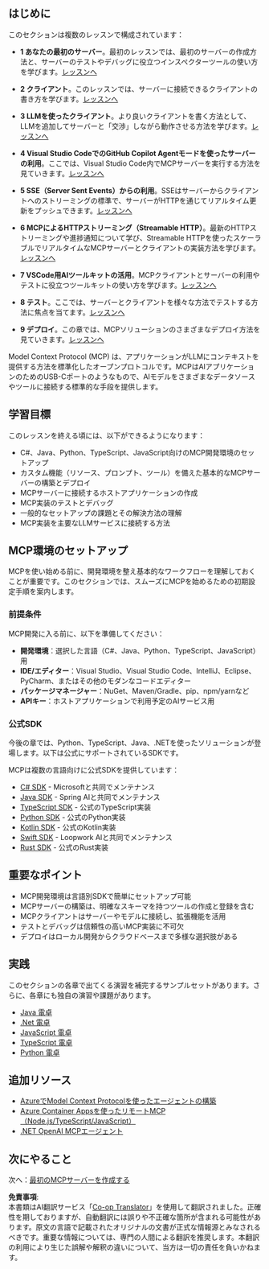 <!--
CO_OP_TRANSLATOR_METADATA:
{
  "original_hash": "9191921de355cd9c8f46ebe21bdd52fd",
  "translation_date": "2025-06-12T21:35:36+00:00",
  "source_file": "03-GettingStarted/README.md",
  "language_code": "ja"
}
-->
## はじめに

このセクションは複数のレッスンで構成されています：

- **1 あなたの最初のサーバー**。最初のレッスンでは、最初のサーバーの作成方法と、サーバーのテストやデバッグに役立つインスペクターツールの使い方を学びます。[レッスンへ](/03-GettingStarted/01-first-server/README.md)

- **2 クライアント**。このレッスンでは、サーバーに接続できるクライアントの書き方を学びます。[レッスンへ](/03-GettingStarted/02-client/README.md)

- **3 LLMを使ったクライアント**。より良いクライアントを書く方法として、LLMを追加してサーバーと「交渉」しながら動作させる方法を学びます。[レッスンへ](/03-GettingStarted/03-llm-client/README.md)

- **4 Visual Studio CodeでのGitHub Copilot Agentモードを使ったサーバーの利用**。ここでは、Visual Studio Code内でMCPサーバーを実行する方法を見ていきます。[レッスンへ](/03-GettingStarted/04-vscode/README.md)

- **5 SSE（Server Sent Events）からの利用**。SSEはサーバーからクライアントへのストリーミングの標準で、サーバーがHTTPを通じてリアルタイム更新をプッシュできます。[レッスンへ](/03-GettingStarted/05-sse-server/README.md)

- **6 MCPによるHTTPストリーミング（Streamable HTTP）**。最新のHTTPストリーミングや進捗通知について学び、Streamable HTTPを使ったスケーラブルでリアルタイムなMCPサーバーとクライアントの実装方法を学びます。[レッスンへ](/03-GettingStarted/06-http-streaming/README.md)

- **7 VSCode用AIツールキットの活用**。MCPクライアントとサーバーの利用やテストに役立つツールキットの使い方を学びます。[レッスンへ](/03-GettingStarted/07-aitk/README.md)

- **8 テスト**。ここでは、サーバーとクライアントを様々な方法でテストする方法に焦点を当てます。[レッスンへ](/03-GettingStarted/08-testing/README.md)

- **9 デプロイ**。この章では、MCPソリューションのさまざまなデプロイ方法を見ていきます。[レッスンへ](/03-GettingStarted/09-deployment/README.md)


Model Context Protocol (MCP) は、アプリケーションがLLMにコンテキストを提供する方法を標準化したオープンプロトコルです。MCPはAIアプリケーションのためのUSB-Cポートのようなもので、AIモデルをさまざまなデータソースやツールに接続する標準的な手段を提供します。

## 学習目標

このレッスンを終える頃には、以下ができるようになります：

- C#、Java、Python、TypeScript、JavaScript向けのMCP開発環境のセットアップ
- カスタム機能（リソース、プロンプト、ツール）を備えた基本的なMCPサーバーの構築とデプロイ
- MCPサーバーに接続するホストアプリケーションの作成
- MCP実装のテストとデバッグ
- 一般的なセットアップの課題とその解決方法の理解
- MCP実装を主要なLLMサービスに接続する方法

## MCP環境のセットアップ

MCPを使い始める前に、開発環境を整え基本的なワークフローを理解しておくことが重要です。このセクションでは、スムーズにMCPを始めるための初期設定手順を案内します。

### 前提条件

MCP開発に入る前に、以下を準備してください：

- **開発環境**：選択した言語（C#、Java、Python、TypeScript、JavaScript）用
- **IDE/エディター**：Visual Studio、Visual Studio Code、IntelliJ、Eclipse、PyCharm、またはその他のモダンなコードエディター
- **パッケージマネージャー**：NuGet、Maven/Gradle、pip、npm/yarnなど
- **APIキー**：ホストアプリケーションで利用予定のAIサービス用

### 公式SDK

今後の章では、Python、TypeScript、Java、.NETを使ったソリューションが登場します。以下は公式にサポートされているSDKです。

MCPは複数の言語向けに公式SDKを提供しています：
- [C# SDK](https://github.com/modelcontextprotocol/csharp-sdk) - Microsoftと共同でメンテナンス
- [Java SDK](https://github.com/modelcontextprotocol/java-sdk) - Spring AIと共同でメンテナンス
- [TypeScript SDK](https://github.com/modelcontextprotocol/typescript-sdk) - 公式のTypeScript実装
- [Python SDK](https://github.com/modelcontextprotocol/python-sdk) - 公式のPython実装
- [Kotlin SDK](https://github.com/modelcontextprotocol/kotlin-sdk) - 公式のKotlin実装
- [Swift SDK](https://github.com/modelcontextprotocol/swift-sdk) - Loopwork AIと共同でメンテナンス
- [Rust SDK](https://github.com/modelcontextprotocol/rust-sdk) - 公式のRust実装

## 重要なポイント

- MCP開発環境は言語別SDKで簡単にセットアップ可能
- MCPサーバーの構築は、明確なスキーマを持つツールの作成と登録を含む
- MCPクライアントはサーバーやモデルに接続し、拡張機能を活用
- テストとデバッグは信頼性の高いMCP実装に不可欠
- デプロイはローカル開発からクラウドベースまで多様な選択肢がある

## 実践

このセクションの各章で出てくる演習を補完するサンプルセットがあります。さらに、各章にも独自の演習や課題があります。

- [Java 電卓](./samples/java/calculator/README.md)
- [.Net 電卓](../../../03-GettingStarted/samples/csharp)
- [JavaScript 電卓](./samples/javascript/README.md)
- [TypeScript 電卓](./samples/typescript/README.md)
- [Python 電卓](../../../03-GettingStarted/samples/python)

## 追加リソース

- [AzureでModel Context Protocolを使ったエージェントの構築](https://learn.microsoft.com/azure/developer/ai/intro-agents-mcp)
- [Azure Container Appsを使ったリモートMCP（Node.js/TypeScript/JavaScript）](https://learn.microsoft.com/samples/azure-samples/mcp-container-ts/mcp-container-ts/)
- [.NET OpenAI MCPエージェント](https://learn.microsoft.com/samples/azure-samples/openai-mcp-agent-dotnet/openai-mcp-agent-dotnet/)

## 次にやること

次へ：[最初のMCPサーバーを作成する](/03-GettingStarted/01-first-server/README.md)

**免責事項**:  
本書類はAI翻訳サービス「[Co-op Translator](https://github.com/Azure/co-op-translator)」を使用して翻訳されました。正確性を期しておりますが、自動翻訳には誤りや不正確な箇所が含まれる可能性があります。原文の言語で記載されたオリジナルの文書が正式な情報源とみなされるべきです。重要な情報については、専門の人間による翻訳を推奨します。本翻訳の利用により生じた誤解や解釈の違いについて、当方は一切の責任を負いかねます。